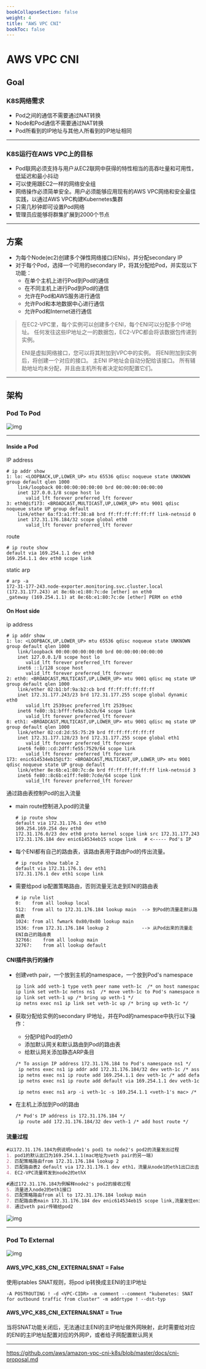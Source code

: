 ```yaml
---
bookCollapseSection: false
weight: 4
title: "AWS VPC CNI"
bookToc: false
---
```


# AWS VPC CNI

## Goal

### K8S网络需求

* Pod之间的通信不需要通过NAT转换
* Node和Pod通信不需要通过NAT转换
* Pod所看到的IP地址与其他人所看到的IP地址相同

***

### K8S运行在AWS VPC上的目标

* Pod联网必须支持与用户从EC2联网中获得的特性相当的高吞吐量和可用性，低延迟和最小抖动
* 可以使用跟EC2一样的网络安全组
* 网络操作必须简单安全。用户必须能够应用现有的AWS VPC网络和安全最佳实践，以通过AWS VPC构建Kubernetes集群
* 只需几秒钟即可设置Pod网络
* 管理员应能够将群集扩展到2000个节点

***

## 方案

* 为每个Node(ec2)创建多个弹性网络接口(ENIs)，并分配secondary IP
* 对于每个Pod，选择一个可用的secondary IP，将其分配给Pod，并实现以下功能：
  * 在单个主机上进行Pod到Pod的通信
  * 在不同主机上进行Pod到Pod的通信
  * 允许在Pod和AWS服务进行通信
  * 允许Pod和本地数据中心进行通信
  * 允许Pod和Internet进行通信



> 在EC2-VPC里，每个实例可以创建多个ENI，每个ENI可以分配多个IP地址。 任何发往这些IP地址之一的数据包，EC2-VPC都会将该数据包传递到实例。
>
> ENI是虚拟网络接口，您可以将其附加到VPC中的实例。 将ENI附加到实例后，将创建一个对应的接口。 主ENI IP地址会自动分配给该接口。 所有辅助地址均未分配，并且由主机所有者决定如何配置它们。

***

## 架构

### Pod To Pod

![img](wire-network.png)

***

#### Inside a Pod

IP address

```shell
# ip addr show
1: lo: <LOOPBACK,UP,LOWER_UP> mtu 65536 qdisc noqueue state UNKNOWN group default qlen 1000
    link/loopback 00:00:00:00:00:00 brd 00:00:00:00:00:00
    inet 127.0.0.1/8 scope host lo
       valid_lft forever preferred_lft forever
3: eth0@if173: <BROADCAST,MULTICAST,UP,LOWER_UP> mtu 9001 qdisc noqueue state UP group default
    link/ether 6a:f3:a1:ff:38:a8 brd ff:ff:ff:ff:ff:ff link-netnsid 0
    inet 172.31.176.184/32 scope global eth0
       valid_lft forever preferred_lft forever
```

route

```shell
# ip route show
default via 169.254.1.1 dev eth0
169.254.1.1 dev eth0 scope link
```

static arp

```shell
# arp -a
172-31-177-243.node-exporter.monitoring.svc.cluster.local (172.31.177.243) at 8e:6b:e1:80:7c:de [ether] on eth0
_gateway (169.254.1.1) at 8e:6b:e1:80:7c:de [ether] PERM on eth0
```

#### On Host side

ip address

```shell
# ip addr show
1: lo: <LOOPBACK,UP,LOWER_UP> mtu 65536 qdisc noqueue state UNKNOWN group default qlen 1000
    link/loopback 00:00:00:00:00:00 brd 00:00:00:00:00:00
    inet 127.0.0.1/8 scope host lo
       valid_lft forever preferred_lft forever
    inet6 ::1/128 scope host
       valid_lft forever preferred_lft forever
2: eth0: <BROADCAST,MULTICAST,UP,LOWER_UP> mtu 9001 qdisc mq state UP group default qlen 1000
    link/ether 02:b1:bf:9a:b2:cb brd ff:ff:ff:ff:ff:ff
    inet 172.31.177.243/23 brd 172.31.177.255 scope global dynamic eth0
       valid_lft 2539sec preferred_lft 2539sec
    inet6 fe80::b1:bfff:fe9a:b2cb/64 scope link
       valid_lft forever preferred_lft forever
8: eth1: <BROADCAST,MULTICAST,UP,LOWER_UP> mtu 9001 qdisc mq state UP group default qlen 1000
    link/ether 02:cd:2d:55:75:29 brd ff:ff:ff:ff:ff:ff
    inet 172.31.177.128/23 brd 172.31.177.255 scope global eth1
       valid_lft forever preferred_lft forever
    inet6 fe80::cd:2dff:fe55:7529/64 scope link
       valid_lft forever preferred_lft forever
173: enic614534eb15@if3: <BROADCAST,MULTICAST,UP,LOWER_UP> mtu 9001 qdisc noqueue state UP group default
    link/ether 8e:6b:e1:80:7c:de brd ff:ff:ff:ff:ff:ff link-netnsid 3
    inet6 fe80::8c6b:e1ff:fe80:7cde/64 scope link
       valid_lft forever preferred_lft forever
```

通过路由表控制Pod的出入流量

* main route控制进入pod的流量

  ```shell
  # ip route show
  default via 172.31.176.1 dev eth0
  169.254.169.254 dev eth0
  172.31.176.0/23 dev eth0 proto kernel scope link src 172.31.177.243
  172.31.176.184 dev enic614534eb15 scope link   # <----- Pod's IP 
  ```

* 每个ENI都有自己的路由表，该路由表用于路由Pod的传出流量。

  ```shell
  # ip route show table 2
  default via 172.31.176.1 dev eth1
  172.31.176.1 dev eth1 scope link
  ```

* 需要给pod ip配置策略路由，否则流量无法走到ENI的路由表

  ```shell
  # ip rule list
  0:	from all lookup local
  512:	from all to 172.31.176.184 lookup main  --> 到Pod的流量走默认路由表
  1024:	from all fwmark 0x80/0x80 lookup main
  1536:	from 172.31.176.184 lookup 2            --> 从Pod出来的流量走ENI自己的路由表     
  32766:	from all lookup main
  32767:	from all lookup default
  ```

#### CNI插件执行的操作

* 创建veth pair，一个放到主机的namespace，一个放到Pod's namespace

  ```markdown
  ip link add veth-1 type veth peer name veth-1c  /* on host namespace */
  ip link set veth-1c netns ns1  /* move veth-1c to Pod's namespace ns1 */
  ip link set veth-1 up /* bring up veth-1 */
  ip netns exec ns1 ip link set veth-1c up /* bring up veth-1c */
  ```

* 获取分配给实例的secondary IP地址，并在Pod的namespace中执行以下操作：

  * 分配IP给Pod的eth0
  * 添加默认网关和默认路由到Pod的路由表
  * 给默认网关添加静态ARP条目

  ```markdown
  /* To assign IP address 172.31.176.184 to Pod's namespace ns1 */
   ip netns exec ns1 ip addr add 172.31.176.184/32 dev veth-1c /* assign a IP address to veth-1c */
   ip netns exec ns1 ip route add 169.254.1.1 dev veth-1c /* add default gateway */ 
   ip netns exec ns1 ip route add default via 169.254.1.1 dev veth-1c /* add default route */
  
   ip netns exec ns1 arp -i veth-1c -s 169.254.1.1 <veth-1's mac> /* add static ARP entry for default gateway */
  ```

* 在主机上添加到Pod的路由

  ```markdown
  /* Pod's IP address is 172.31.176.184 */
   ip route add 172.31.176.184/32 dev veth-1 /* add host route */
  ```



#### 流量过程

```markdown
#以172.31.176.184为例说明node1's pod1 to node2's pod2的流量发出过程
1. pod1的默认出口为169.254.1.1(mac地址为veth pair的另一端)
2. 匹配策略路由from 172.31.176.184 lookup 2
3. 匹配路由表2 default via 172.31.176.1 dev eth1，流量从node1的eth1出口出去
4. EC2-VPC流量转发到node2的ethX

#通过172.31.176.184为例解释node2's pod2的接收过程
5. 流量进入node2的eth1接口
6. 匹配策略路由from all to 172.31.176.184 lookup main
7. 匹配路由表main 172.31.176.184 dev enic614534eb15 scope link,流量发往enic614534eb15接口
8. 通过veth pair传输给pod2

```



![img](pod-pod.png)

***

### Pod To External

![img](pod-external.png)

#### AWS_VPC_K8S_CNI_EXTERNALSNAT = False

使用iptables SNAT规则，将pod ip转换成主ENI的主IP地址

```
-A POSTROUTING ! -d <VPC-CIDR> -m comment --comment "kubenetes: SNAT for outbound traffic from cluster" -m addrtype ! --dst-typ
```



#### AWS_VPC_K8S_CNI_EXTERNALSNAT = True

当将SNAT功能关闭后，无法通过主ENI的主IP地址做外网映射，此时需要给对应的ENI的主IP地址配置对应的外网IP，或者给子网配置默认网关

***



https://github.com/aws/amazon-vpc-cni-k8s/blob/master/docs/cni-proposal.md